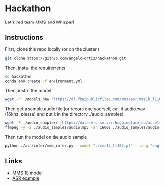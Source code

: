 # Hackathon
Let's red team [MMS](https://github.com/facebookresearch/fairseq/tree/main/examples/mms) and [Whisper](https://github.com/openai/whisper)!

## Instructions
First, clone this repo locally (or on the cluster.)
```bash
git clone https://github.com/angelo-ortiz/hackathon.git
```
Then, install the requirements
```bash
cd hackathon
conda env create -f environment.yml
```

Then, install the model
```bash
wget -P ./models_new 'https://dl.fbaipublicfiles.com/mms/asr/mms1b_l1107.pt'
```

Then get a sample audio file (or record one yourself, call it audio.wav (16khz, please) and put it in the directory ./audio_samples)

```bash
wget -P ./audio_samples/ 'https://datasets-server.huggingface.co/assets/google/fleurs/--/en_us/train/0/audio/audio.mp3'
ffmpeg -y -i ./audio_samples/audio.mp3 -ar 16000 ./audio_samples/audio.wav
```

Then run the model on the audio sample
```bash
python ./asr/infer/mms_infer.py --model "./mms1b_fl102.pt" --lang "eng" --audio "./audio_samples/audio.wav"
```


## Links
- [MMS 1B model](https://dl.fbaipublicfiles.com/mms/asr/mms1b_all.pt)
- [ASR example](https://github.com/facebookresearch/fairseq/blob/main/examples/mms/asr/tutorial/MMS_ASR_Inference_Colab.ipynb)
